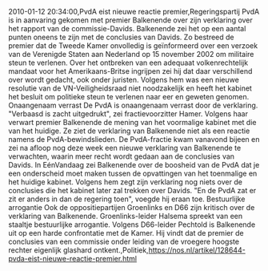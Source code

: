 2010-01-12 20:34:00,PvdA eist nieuwe reactie premier,Regeringspartij PvdA is in aanvaring gekomen met premier Balkenende over zijn verklaring over het rapport van de commissie-Davids. Balkenende zei het op een aantal punten oneens te zijn met de conclusies van Davids. Zo bestreed de premier dat de Tweede Kamer onvolledig is geïnformeerd over een verzoek van de Verenigde Staten aan Nederland op 15 november 2002 om militaire steun te verlenen. Over het ontbreken van een adequaat volkenrechtelijk mandaat voor het Amerikaans-Britse ingrijpen zei hij dat daar verschillend over wordt gedacht, ook onder juristen. Volgens hem was een nieuwe resolutie van de VN-Veiligheidsraad niet noodzakelijk en heeft het kabinet het besluit om politieke steun te verlenen naar eer en geweten genomen. Onaangenaam verrast De PvdA is onaangenaam verrast door de verklaring. "Verbaasd is zacht uitgedrukt", zei fractievoorzitter Hamer. Volgens haar verwart premier Balkenende de mening van het voormalige kabinet met die van het huidige. Ze ziet de verklaring van Balkenende niet als een reactie namens de PvdA-bewindslieden. De PvdA-fractie kwam vanavond bijeen en zei na afloop nog deze week een nieuwe verklaring van Balkenende te verwachten, waarin meer recht wordt gedaan aan de conclusies van Davids. In EénVandaag zei Balkenende over de boosheid van de PvdA dat je een onderscheid moet maken tussen de opvattingen van het toenmalige en het huidige kabinet. Volgens hem zegt zijn verklaring nog niets over de conclusies die het kabinet later zal trekken over Davids. "En de PvdA zat er zit er anders in dan de regering toen", voegde hij eraan toe. Bestuurlijke arrogantie Ook de oppositiepartijen Groenlinks en D66 zijn kritisch over de verklaring van Balkenende. Groenlinks-leider Halsema spreekt van een staaltje bestuurlijke arrogantie. Volgens D66-leider Pechtold is Balkenende uit op een harde confrontatie met de Kamer. Hij vindt dat de premier de conclusies van een commissie onder leiding van de vroegere hoogste rechter eigenlijk glashard ontkent.,Politiek,https://nos.nl/artikel/128644-pvda-eist-nieuwe-reactie-premier.html